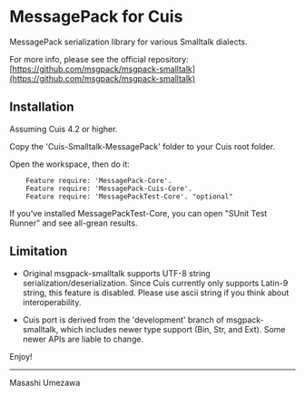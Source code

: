 # MessagePack for Cuis #

MessagePack serialization library for various Smalltalk dialects.

For more info, please see the official repository:
[https://github.com/msgpack/msgpack-smalltalk](https://github.com/msgpack/msgpack-smalltalk)

## Installation ##

Assuming Cuis 4.2 or higher.

Copy the 'Cuis-Smalltalk-MessagePack' folder to your Cuis root folder.

Open the workspace, then do it:
````Smalltalk
	Feature require: 'MessagePack-Core'.
	Feature require: 'MessagePack-Cuis-Core'.
	Feature require: 'MessagePackTest-Core'. "optional"
````

If you've installed MessagePackTest-Core, you can open "SUnit Test Runner" and see all-grean results.

## Limitation ##
- Original msgpack-smalltalk supports UTF-8 string serialization/deserialization.
Since Cuis currently only supports Latin-9 string, this feature is disabled. Please use ascii string if you think about interoperability.

- Cuis port is derived from the 'development' branch of msgpack-smalltalk, which includes newer type support (Bin, Str, and Ext). Some newer APIs are liable to change.

Enjoy!
___
Masashi Umezawa

